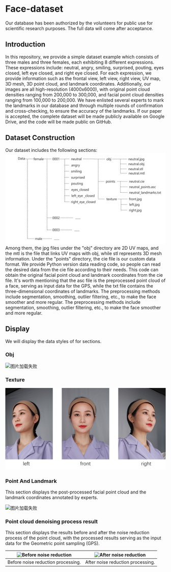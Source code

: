 # Face-dataset
Our database has been authorized by the volunteers for public use for scientific research purposes. The full data will come after acceptance.

## Introduction

In this repository, we provide a simple dataset example which consists of three males and three females, each exhibiting 8 different expressions. These expressions include: neutral, angry, smiling, surprised, pouting, eyes closed, left eye closed, and right eye closed. For each expression, we provide information such as the frontal view, left view, right view, UV map, 3D mesh, 3D point cloud, and landmark coordinates. Additionally, our images are all high-resolution (4000x6000), with original point cloud densities ranging from 200,000 to 300,000, and facial point cloud densities ranging from 100,000 to 200,000. We have enlisted several experts to mark the landmarks in our database and through multiple rounds of confirmation and cross-checking, to ensure the accuracy of the landmarks. If our paper is accepted, the complete dataset will be made publicly available on Google Drive, and the code will be made public on GitHub.

## Dataset Construction
Our dataset includes the following sections:
![图片加载失败](https://github.com/CCtwelve/Face-dataset/blob/main/display/structure.jpg)
Among them, the jpg files under the "obj" directory are 2D UV maps, and the mtl is the file that links UV maps with obj, while stl represents 3D mesh information. Under the "points" directory, the cie file is our custom data format. We provide Python version data reading code, so people can read the desired data from the cie file according to their needs. This code can obtain the original facial point cloud and landmark coordinates from the cie file. It's worth mentioning that the asc file is the preprocessed point cloud of a face, serving as input data for the GPS, while the txt file contains the three-dimensional coordinates of landmarks. The preprocessing methods include segmentation, smoothing, outlier filtering, etc., to make the face smoother and more regular. The preprocessing methods include segmentation, smoothing, outlier filtering,  etc., to make the face smoother and more regular.

## Display
We will display the data styles of for sections.

### Obj
![图片加载失败](https://github.com/CCtwelve/Face-dataset/blob/main/display/obj.gif)

### Texture
![图片加载失败](https://github.com/CCtwelve/Face-dataset/blob/main/display/texture.jpg)

### Point And Landmark

This section displays the post-processed facial point cloud and the landmark coordinates annotated by experts.

![图片加载失败](https://github.com/CCtwelve/Face-dataset/blob/main/display/points_and_landmark.gif)

### Point cloud denoising process result
This section displays the results before and after the noise reduction process of the point cloud, with the processed results serving as the input data for the  Geometric point sampling (GPS).
<center>

| ![Before noise reduction](https://github.com/CCtwelve/Face-dataset/blob/main/display/befor.gif) | ![After noise reduction](https://github.com/CCtwelve/Face-dataset/blob/main/display/after.gif) |
|:---:|:---:|
| Before noise reduction processing. | After noise reduction processing. |
</center>
 

